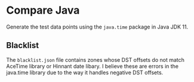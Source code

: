 # Compare Java

Generate the test data points using the `java.time` package in Java JDK 11.

## Blacklist

The `blacklist.json` file contains zones whose DST offsets do not match AceTime
library or Hinnant date libary. I believe these are errors in the java.time
library due to the way it handles negative DST offsets.
